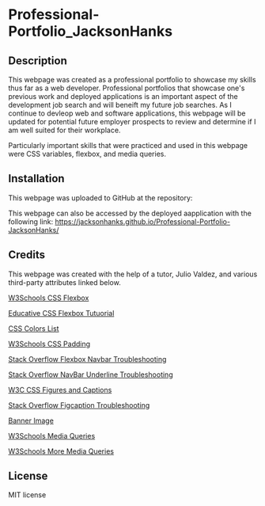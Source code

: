 # Professional-Portfolio_JacksonHanks
## Description
This webpage was created as a professional portfolio to showcase my skills thus far as a web developer.  Professional portfolios that showcase one's previous work and deployed applications is an important aspect of the development job search and will beneift my future job searches.  As I continue to devleop web and software applications, this webpage will be updated for potential future employer prospects to review and determine if I am well suited for their workplace.

Particularly important skills that were practiced and used in this webpage were CSS variables, flexbox, and media queries.  

## Installation
This webpage was uploaded to GitHub at the repository: 

This webpage can also be accessed by the deployed aapplication with the following link: https://jacksonhanks.github.io/Professional-Portfolio-JacksonHanks/

## Credits
This webpage was created with the help of a tutor, Julio Valdez, and various third-party attributes linked below.

[W3Schools CSS Flexbox](https://www.w3schools.com/csS/css3_flexbox.asp)

[Educative CSS Flexbox Tutuorial](https://www.educative.io/blog/css-flexbox)

[CSS Colors List](https://www.quackit.com/css/color/charts/css_color_names_chart.cfm#:~:text=CSS%20Named%20Colors%20%20%20%20Color%20Name,%20%20250%2C128%2C114%20%2052%20more%20rows%20)

[W3Schools CSS Padding](https://www.w3schools.com/css/css_padding.asp)

[Stack Overflow Flexbox Navbar Troubleshooting](https://stackoverflow.com/questions/74510482/flexbox-wont-work-horizontal-navigation-bar)

[Stack Overflow NavBar Underline Troubleshooting](https://stackoverflow.com/questions/48157165/link-underline-wont-remove-on-navigation-bar)

[W3C CSS Figures and Captions](https://www.w3.org/Style/Examples/007/figures.en.html)

[Stack Overflow Figcaption Troubleshooting](https://stackoverflow.com/questions/35019577/overlay-figcaption-on-img)

[Banner Image](https://www.bing.com/images/search?view=detailV2&ccid=yX%2Bk0WiX&id=2FAC9C536C49FA73D070997D24C9058893499AFC&thid=OIP.yX-k0WiXJUHSa-Esc-jPaAHaDt&mediaurl=https%3A%2F%2Fi.pinimg.com%2F736x%2Fcd%2Fea%2Ffb%2Fcdeafb46f2744107e405d4d45659500c.jpg&cdnurl=https%3A%2F%2Fth.bing.com%2Fth%2Fid%2FR.c97fa4d168972541d26be12c73e8cf68%3Frik%3D%252fJpJk4gFySR9mQ%26pid%3DImgRaw%26r%3D0&exph=368&expw=736&q=grand+tetons+banner+picture+drawing&simid=608001313423768282&form=IRPRST&ck=9ADFC47D19858440AA931CCE79CAD63C&selectedindex=80&ajaxhist=0&ajaxserp=0&vt=0&sim=11)

[W3Schools Media Queries](https://www.w3schools.com/csS/css3_mediaqueries.asp)

[W3Schools More Media Queries](https://www.w3schools.blog/css-media-queries)

## License
MIT license
